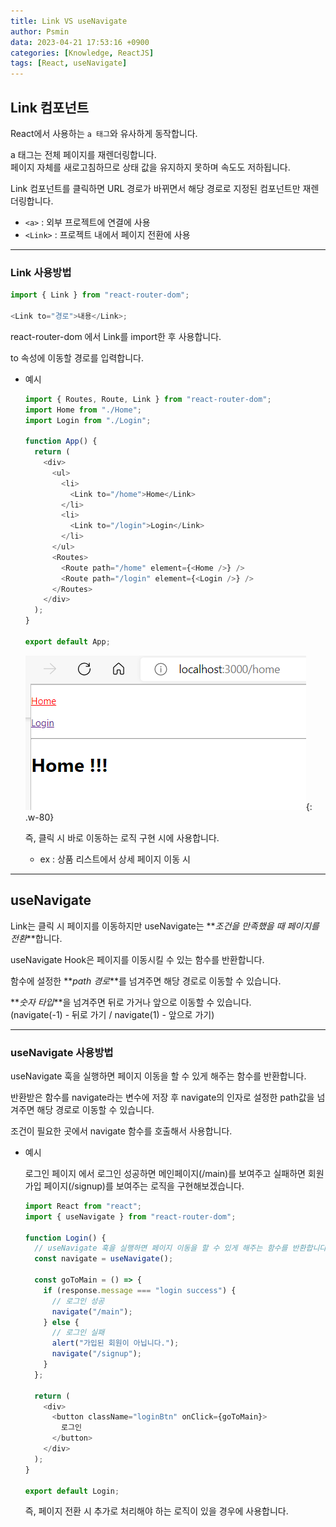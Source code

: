 ```yaml
---
title: Link VS useNavigate
author: Psmin
data: 2023-04-21 17:53:16 +0900
categories: [Knowledge, ReactJS]
tags: [React, useNavigate]
---
```


## Link 컴포넌트

React에서 사용하는 `a 태그`와 유사하게 동작합니다.

a 태그는 전체 페이지를 재렌더링합니다.  
페이지 자체를 새로고침하므로 상태 값을 유지하지 못하며 속도도 저하됩니다.

Link 컴포넌트를 클릭하면 URL 경로가 바뀌면서 해당 경로로 지정된 컴포넌트만 재렌더링합니다.

- `<a>` : 외부 프로젝트에 연결에 사용
- `<Link>` : 프로젝트 내에서 페이지 전환에 사용

---

### Link 사용방법

```js
import { Link } from "react-router-dom";

<Link to="경로">내용</Link>;
```

react-router-dom 에서 Link를 import한 후 사용합니다.

to 속성에 이동할 경로를 입력합니다.

- 예시

  ```js
  import { Routes, Route, Link } from "react-router-dom";
  import Home from "./Home";
  import Login from "./Login";

  function App() {
    return (
      <div>
        <ul>
          <li>
            <Link to="/home">Home</Link>
          </li>
          <li>
            <Link to="/login">Login</Link>
          </li>
        </ul>
        <Routes>
          <Route path="/home" element={<Home />} />
          <Route path="/login" element={<Login />} />
        </Routes>
      </div>
    );
  }

  export default App;
  ```

  ![link](/assets/img/link.png){: .w-80}

  즉, 클릭 시 바로 이동하는 로직 구현 시에 사용합니다.

  - ex : 상품 리스트에서 상세 페이지 이동 시

---

## useNavigate

Link는 클릭 시 페이지를 이동하지만 useNavigate는 **_조건을 만족했을 때 페이지를 전환_**합니다.

useNavigate Hook은 페이지를 이동시킬 수 있는 함수를 반환합니다.

함수에 설정한 **_path 경로_**를 넘겨주면 해당 경로로 이동할 수 있습니다.

**_숫자 타입_**을 넘겨주면 뒤로 가거나 앞으로 이동할 수 있습니다.  
(navigate(-1) - 뒤로 가기 / navigate(1) - 앞으로 가기)

---

### useNavigate 사용방법

useNavigate 훅을 실행하면 페이지 이동을 할 수 있게 해주는 함수를 반환합니다.

반환받은 함수를 navigate라는 변수에 저장 후 navigate의 인자로 설정한 path값을 넘겨주면 해당 경로로 이동할 수 있습니다.

조건이 필요한 곳에서 navigate 함수를 호출해서 사용합니다.

- 예시

  로그인 페이지 에서 로그인 성공하면 메인페이지(/main)를 보여주고 실패하면 회원가입 페이지(/signup)를 보여주는 로직을 구현해보겠습니다.

  ```js
  import React from "react";
  import { useNavigate } from "react-router-dom";

  function Login() {
    // useNavigate 훅을 실행하면 페이지 이동을 할 수 있게 해주는 함수를 반환합니다.
    const navigate = useNavigate();

    const goToMain = () => {
      if (response.message === "login success") {
        // 로그인 성공
        navigate("/main");
      } else {
        // 로그인 실패
        alert("가입된 회원이 아닙니다.");
        navigate("/signup");
      }
    };

    return (
      <div>
        <button className="loginBtn" onClick={goToMain}>
          로그인
        </button>
      </div>
    );
  }

  export default Login;
  ```

  즉, 페이지 전환 시 추가로 처리해야 하는 로직이 있을 경우에 사용합니다.
